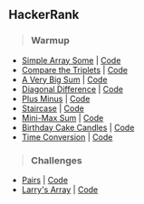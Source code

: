 ## HackerRank

>### Warmup
- [Simple Array Some](https://www.hackerrank.com/challenges/simple-array-sum/problem) | [Code](SimpleArraySome.js)
- [Compare the Triplets](https://www.hackerrank.com/challenges/compare-the-triplets/problem) | [Code](CompareTheTriplets.js)
- [A Very Big Sum](https://www.hackerrank.com/challenges/a-very-big-sum/problem) | [Code](AVeryBigSum.js)
- [Diagonal Difference](https://www.hackerrank.com/challenges/diagonal-difference/problem) | [Code](DiagonalDifference.js)
- [Plus Minus](https://www.hackerrank.com/challenges/plus-minus/problem) | [Code](PlusMinus.js)
- [Staircase](https://www.hackerrank.com/challenges/staircase/problem) | [Code](Staircase.js)
- [Mini-Max Sum](https://www.hackerrank.com/challenges/mini-max-sum/problem) | [Code](MiniMaxSum.js)
- [Birthday Cake Candles](https://www.hackerrank.com/challenges/birthday-cake-candles/problem) | [Code](BirthdayCakeCandles.js)
- [Time Conversion](https://www.hackerrank.com/challenges/time-conversion/problem) | [Code](TimeConversion.js)

>### Challenges
- [Pairs](https://www.hackerrank.com/challenges/pairs/problem) | [Code](SimpleArraySome.js)
- [Larry's Array](https://www.hackerrank.com/challenges/larrys-array/problem) | [Code](LarrysArray.js)